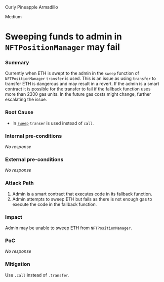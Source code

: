 Curly Pineapple Armadillo

Medium

# Sweeping funds to admin in `NFTPositionManager` may fail

### Summary

Currently when ETH is swept to the admin in the `sweep` function of `NFTPositionManager` `transfer` is used. This is an issue as using `transfer` to transfer ETH is dangerous and may result in a revert. If the admin is a smart contract it is possible for the transfer to fail if the fallback function uses more than 2300 gas units. In the future gas costs might change, further escalating the issue.

### Root Cause

- In [`sweep`](https://github.com/sherlock-audit/2024-06-new-scope/blob/c8300e73f4d751796daad3dadbae4d11072b3d79/zerolend-one/contracts/core/positions/NFTPositionManager.sol#L134C27-L134C35) `transer` is used instead of `call`.

### Internal pre-conditions

_No response_

### External pre-conditions

_No response_

### Attack Path

1. Admin is a smart contract that executes code in its fallback function.
2. Admin attempts to sweep ETH but fails as there is not enough gas to execute the code in the fallback function.

### Impact

Admin may be unable to sweep ETH from `NFTPositionManager`.

### PoC

_No response_

### Mitigation

Use `.call` instead of `.transfer`.